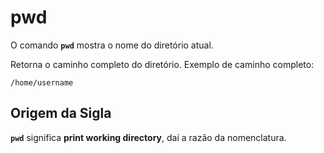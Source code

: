 # pwd

O comando __`pwd`__ mostra o nome do diretório atual.

Retorna o caminho completo do diretório. Exemplo de caminho completo:

```
/home/username
```

## Origem da Sigla

__`pwd`__ significa __print working directory__, daí a razão da nomenclatura.
